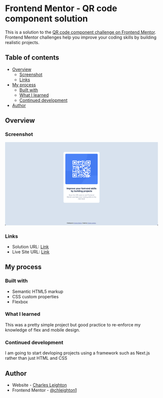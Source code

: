 # Frontend Mentor - QR code component solution

This is a solution to the [QR code component challenge on Frontend Mentor](https://www.frontendmentor.io/challenges/qr-code-component-iux_sIO_H). Frontend Mentor challenges help you improve your coding skills by building realistic projects.

## Table of contents

- [Overview](#overview)
  - [Screenshot](#screenshot)
  - [Links](#links)
- [My process](#my-process)
  - [Built with](#built-with)
  - [What I learned](#what-i-learned)
  - [Continued development](#continued-development)
- [Author](#author)

## Overview

### Screenshot

![](./Screenshot-FEM-QRCode.png)

### Links

- Solution URL: [Link](https://github.com/chleighton1/qr-code-component-main)
- Live Site URL: [Link](https://chleighton1.github.io/qr-code-component-main/)

## My process

### Built with

- Semantic HTML5 markup
- CSS custom properties
- Flexbox

### What I learned

This was a pretty simple project but good practice to re-enforce my knowledge of flex and mobile design.

### Continued development

I am going to start devloping projects using a framework such as Next.js rather than just HTML and CSS

## Author

- Website - [Charles Leighton](https://www.chleighton.live/)
- Frontend Mentor - [@chleighton1](https://www.frontendmentor.io/profile/chleighton1)
